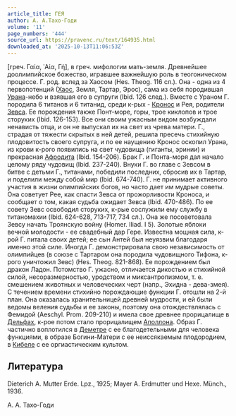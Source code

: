 ```yaml
---
article_title: ГЕЯ
author: А. А.Тахо-Годи
volume: '11'
page_numbers: '444'
source_url: https://pravenc.ru/text/164935.html
downloaded_at: '2025-10-13T11:06:53Z'
---
```


[греч. Γαία, ῾Αία, Γἠ], в греч. мифологии мать-земля. Древнейшее доолимпийское божество, игравшее важнейшую роль в теогоническом процессе. Г. род. вслед за Хаосом (Hes. Theog. 116 сл.). Она - одна из 4 первопотенций ([Хаос](https://pravenc.ru/text/Хаос.html), Земля, Тартар, Эрос), сама из себя породившая [Урана](https://pravenc.ru/text/Урана.html)-небо и взявшая его в супруги (Ibid. 126 след.). Вместе с Ураном Г. породила 6 титанов и 6 титанид, среди к-рых - [Кронос](https://pravenc.ru/text/Кронос.html) и Рея, родители [Зевса](https://pravenc.ru/text/Зевса.html). Ее порождения также Понт-море, горы, трое киклопов и трое сторуких (Ibid. 126-153). Все они своим ужасным видом возбуждали ненависть отца, и он не выпускал их на свет из чрева матери. Г., страдая от тяжести скрытых в ней детей, решила пресечь стихийную плодовитость своего супруга, и по ее наущению Кронос оскопил Урана, из крови к-рого появились на свет чудовища (гиганты, эринии) и прекрасная [Афродита](https://pravenc.ru/text/Афродита.html) (Ibid. 154-206). Брак Г. и Понта-моря дал начало целому ряду чудовищ (Ibid. 237-240). Внуки Г. во главе с Зевсом в битве с детьми Г., титанами, победили последних, сбросив их в Тартар, и поделили между собой мир (Ibid. 674-740). Г. не принимает активного участия в жизни олимпийских богов, но часто дает им мудрые советы. Она советует Рее, как спасти Зевса от прожорливости Кроноса, и сообщает о том, какая судьба ожидает Зевса (Ibid. 470-486). По ее совету Зевс освободил сторуких, к-рые сослужили ему службу в титаномахии (Ibid. 624-628, 713-717, 734 сл.). Она же посоветовала Зевсу начать Троянскую войну (Homer. Iliad. I 5). Золотые яблоки вечной молодости - ее свадебный дар Гере. Известна мощная сила, к-рой Г. питала своих детей; ее сын Антей был неуязвим благодаря именно этой силе. Иногда Г. демонстрировала свою независимость от олимпийцев (в союзе с Тартаром она породила чудовищного Тифона, к-рого уничтожил Зевс) (Hes. Theog. 821-868). Ее порождением был дракон Ладон. Потомство Г. ужасно, отличается дикостью и стихийной силой, несоразмерностью, уродством и миксантропизмом, т. е. смешением животных и человеческих черт (напр., Эхидна - дева-змея). С течением времени стихийно порождающие функции Г. отошли на 2-й план. Она оказалась хранительницей древней мудрости, и ей были ведомы веления судьбы и ее законы, поэтому она отождествлялась с Фемидой (Aeschyl. Prom. 209-210) и имела свое древнее прорицалище в [Дельфах](https://pravenc.ru/text/Дельфах.html), к-рое потом стало прорицалищем [Аполлона](https://pravenc.ru/text/Аполлона.html). Образ Г. частично воплотился в [Деметре](https://pravenc.ru/text/Деметре.html) с ее благодетельными для человека функциями, в образе Богини-Матери с ее неиссякаемым плодородием, в [Кибеле](https://pravenc.ru/text/Кибеле.html) с ее оргиастическим культом.

## Литература

Dieterich A. Mutter Erde. Lpz., 1925; Mayer A. Erdmutter und Hexe. Münch., 1936.

А. А.  Тахо-Годи
